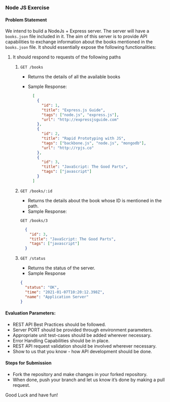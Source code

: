 ### Node JS Exercise


#### Problem Statement

We intend to build a NodeJs + Express server. 
The server will have a `books.json` file included in it. The aim of this server is to provide API capabilities to exchange information about the books mentioned in the `books.json` file. It should essentially expose the following functionalities:

  1. It should respond to requests of the following paths

      1. `GET /books`
          - Returns the details of all the available books
          - Sample Response: 
        
            ```json
              [
                {
                  "id": 1,
                  "title": "Express.js Guide",
                  "tags": ["node.js", "express.js"],
                  "url": "http://expressjsguide.com"
                },
                {
                  "id": 2,
                  "title": "Rapid Prototyping with JS",
                  "tags": ["backbone.js", "node.js", "mongodb"],
                  "url": "http://rpjs.co"
                }, 
                {
                  "id": 3,
                  "title": "JavaScript: The Good Parts",
                  "tags": ["javascript"]
                }
              ]
            ```

        2. `GET /books/:id`
            - Returns the details about the book whose ID is mentioned in the path.
            - Sample Response:

            `GET /books/3`
            ```json
              {
                "id": 3,
                "title": "JavaScript: The Good Parts",
                "tags": ["javascript"]
              }
            
            ```
    
        3. `GET /status`
            - Returns the status of the server.
            - Sample Response

            ```json
            {
              "status": "OK",
              "time": "2021-01-07T10:20:12.398Z",
              "name": "Application Server"
            }
            ```


#### Evaluation Parameters:
  - REST API Best Practices should be followed.
  - Server PORT should be provided through environment parameters.
  - Appropriate unit test-cases should be added wherever necessary.
  - Error Handling Capabilities should be in place.
  - REST API request validation should be involved wherever necessary.
  - Show to us that you know - how API development should be done.

#### Steps for Submission 
  - Fork the repository and make changes in your forked repository.
  - When done, push your branch and let us know it’s done by making a pull request.

Good Luck and have fun!